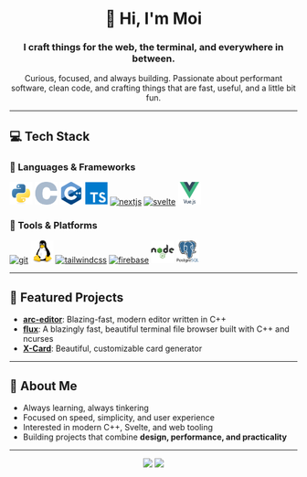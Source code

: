 <h1 align="center">👋 Hi, I'm Moi</h1>
<h3 align="center">I craft things for the web, the terminal, and everywhere in between.</h3>

<p align="center">
  Curious, focused, and always building.  
  Passionate about performant software, clean code, and crafting things that are fast, useful, and a little bit fun.
</p>

---

## 💻 Tech Stack

### 🧠 Languages & Frameworks
<p align="left">
  <a href="https://www.python.org" target="_blank" rel="noreferrer"><img src="https://raw.githubusercontent.com/devicons/devicon/master/icons/python/python-original.svg" alt="python" width="40" height="40"/></a>
  <a href="https://www.cprogramming.com/" target="_blank" rel="noreferrer"><img src="https://raw.githubusercontent.com/devicons/devicon/master/icons/c/c-original.svg" alt="c" width="40" height="40"/></a>
  <a href="https://www.w3schools.com/cpp/" target="_blank" rel="noreferrer"><img src="https://raw.githubusercontent.com/devicons/devicon/master/icons/cplusplus/cplusplus-original.svg" alt="cplusplus" width="40" height="40"/></a>
  <a href="https://www.typescriptlang.org/" target="_blank" rel="noreferrer"><img src="https://raw.githubusercontent.com/devicons/devicon/master/icons/typescript/typescript-original.svg" alt="typescript" width="40" height="40"/></a>
  <a href="https://nextjs.org/" target="_blank" rel="noreferrer"><img src="https://cdn.worldvectorlogo.com/logos/nextjs-2.svg" alt="nextjs" width="40" height="40"/></a>
  <a href="https://svelte.dev" target="_blank" rel="noreferrer"><img src="https://upload.wikimedia.org/wikipedia/commons/1/1b/Svelte_Logo.svg" alt="svelte" width="40" height="40"/></a>
  <a href="https://vuejs.org/" target="_blank" rel="noreferrer"><img src="https://raw.githubusercontent.com/devicons/devicon/master/icons/vuejs/vuejs-original-wordmark.svg" alt="vuejs" width="40" height="40"/></a>
</p>

### 🧰 Tools & Platforms
<p align="left">
  <a href="https://git-scm.com/" target="_blank" rel="noreferrer"><img src="https://www.vectorlogo.zone/logos/git-scm/git-scm-icon.svg" alt="git" width="40" height="40"/></a>
  <a href="https://www.linux.org/" target="_blank" rel="noreferrer"><img src="https://raw.githubusercontent.com/devicons/devicon/master/icons/linux/linux-original.svg" alt="linux" width="40" height="40"/></a>
  <a href="https://tailwindcss.com/" target="_blank" rel="noreferrer"><img src="https://www.vectorlogo.zone/logos/tailwindcss/tailwindcss-icon.svg" alt="tailwindcss" width="40" height="40"/></a>
  <a href="https://firebase.google.com/" target="_blank" rel="noreferrer"><img src="https://www.vectorlogo.zone/logos/firebase/firebase-icon.svg" alt="firebase" width="40" height="40"/></a>
  <a href="https://nodejs.org" target="_blank" rel="noreferrer"><img src="https://raw.githubusercontent.com/devicons/devicon/master/icons/nodejs/nodejs-original-wordmark.svg" alt="nodejs" width="40" height="40"/></a>
  <a href="https://www.postgresql.org" target="_blank" rel="noreferrer"><img src="https://raw.githubusercontent.com/devicons/devicon/master/icons/postgresql/postgresql-original-wordmark.svg" alt="postgresql" width="40" height="40"/></a>
</p>

---

## 🚩 Featured Projects

- [**arc-editor**](https://github.com/moisnx/arc): Blazing-fast, modern editor written in C++
- [**flux**](https://github.com/moisnx/flux): A blazingly fast, beautiful terminal file browser built with C++ and ncurses
- [**X-Card**](https://github.com/moisnx/x-card): Beautiful, customizable card generator

---

## 🌱 About Me

- Always learning, always tinkering  
- Focused on speed, simplicity, and user experience  
- Interested in modern C++, Svelte, and web tooling  
- Building projects that combine **design, performance, and practicality**

---

<p align="center">
  <img src="https://github-readme-stats.vercel.app/api?username=moisnx&show_icons=true&theme=radical" height="140"/>
  <img src="https://github-readme-stats.vercel.app/api/top-langs/?username=moisnx&layout=compact&theme=radical" height="140"/>
</p>
